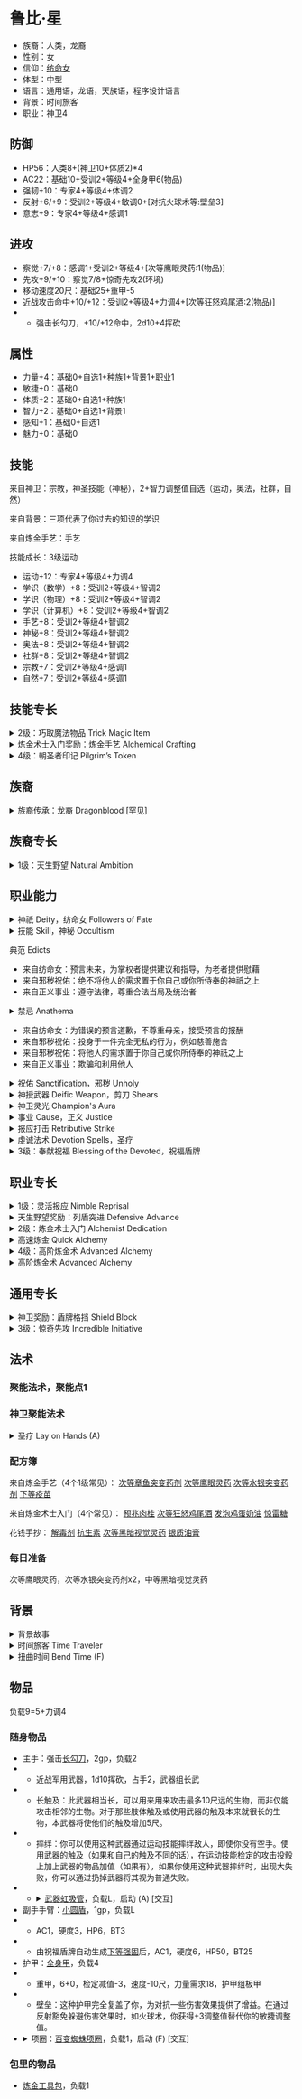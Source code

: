 # 鲁比·星

- 族裔：人类，龙裔
- 性别：女
- 信仰：[纺命女](https://pf2.huijiwiki.com/wiki/%E5%91%BD%E8%BF%90%E8%BF%BD%E9%9A%8F%E8%80%85)
- 体型：中型
- 语言：通用语，龙语，天族语，程序设计语言
- 背景：时间旅客
- 职业：神卫4

## 防御

- HP56：人类8+(神卫10+体质2)*4
- AC22：基础10+受训2+等级4+全身甲6(物品)
- 强韧+10：专家4+等级4+体调2
- 反射+6/+9：受训2+等级4+敏调0+[对抗火球术等:壁垒3]
- 意志+9：专家4+等级4+感调1

## 进攻

- 察觉+7/+8：感调1+受训2+等级4+[次等鹰眼灵药:1(物品)]
- 先攻+9/+10：察觉7/8+惊奇先攻2(环境)
- 移动速度20尺：基础25+重甲-5
- 近战攻击命中+10/+12：受训2+等级4+力调4+[次等狂怒鸡尾酒:2(物品)]
- - 强击长勾刀，+10/+12命中，2d10+4挥砍

## 属性

- 力量+4：基础0+自选1+种族1+背景1+职业1
- 敏捷+0：基础0
- 体质+2：基础0+自选1+种族1
- 智力+2：基础0+自选1+背景1
- 感知+1：基础0+自选1
- 魅力+0：基础0

## 技能

来自神卫：宗教，神圣技能（神秘），2+智力调整值自选（运动，奥法，社群，自然）

来自背景：三项代表了你过去的知识的学识

来自炼金手艺：手艺

技能成长：3级运动

- 运动+12：专家4+等级4+力调4
- 学识（数学）+8：受训2+等级4+智调2
- 学识（物理）+8：受训2+等级4+智调2
- 学识（计算机）+8：受训2+等级4+智调2
- 手艺+8：受训2+等级4+智调2
- 神秘+8：受训2+等级4+智调2
- 奥法+8：受训2+等级4+智调2
- 社群+8：受训2+等级4+智调2
- 宗教+7：受训2+等级4+感调1
- 自然+7：受训2+等级4+感调1

## 技能专长

<details>
<summary>
2级：巧取魔法物品 Trick Magic Item
</summary>

[通用][操作][技能]

先决条件 奥法、自然、神秘或宗教技能受训

你调查一件你通常情况下无法使用的魔法物品，尝试绕过限制暂时启动它。举例而言，本专长可允许战士用魔杖施法，法师用卷轴施放一个不在奥术列表中的法术。你必须了解物品被启动后的作用，否则就无法尝试巧取魔法物品。

用与该物品的魔法根源相匹配的技能进行检定，若你在尝试用物品施法，则与列表中有目标法术的根源相匹配的技能进行检定。奥术相关技能为奥法，原能相关技能为自然，异能相关技能为神秘，神术相关技能为宗教，有魔法特征但没有某项根源特征的物品可用上述四个技能中的任何一个。GM根据物品等级决定DC（或许会根据具体物品和情况做出调整）。
若你启动一件需要法术攻击调整值或法术DC的魔法物品，并且你无法施放对应根源的法术，则用你的等级加上智力、感知或魅力中最高的调整值，作为熟练度加值。若你在与物品根源相关的技能上的熟练度达到大师，改为获得受训熟练加值；若达到传奇，改为获得专家熟练加值。
- 成功 你可以消耗当前回合的其余动作来启动该物品，如同你可以正常使用它。
- 失败 你无法使用该物品，本回合无法再尝试巧取该魔法物品，但你可以在后续回合再尝试。
- 大失败 你无法使用该物品，并且无法再尝试巧取该魔法物品，直到下次进行每日准备。
</details>

<details>
<summary>
炼金术士入门奖励：炼金手艺 Alchemical Crafting
</summary>

[通用][技能]

先决条件 手艺技能受训

你可以用制作行动制造炼金物品。选取此专长时，你立即将四种常见1级炼金物品的配方加入你的配方簿中（详见第6章）。
</details>

<details>
<summary>
4级：朝圣者印记 Pilgrim’s Token
</summary>

[通用][技能]

先决条件 宗教技能受训，你追随某个信仰

你从自己的信仰圣地获得了一个小小的守护印记。你可以免费获得一个木制圣徽。只要该印记伴随你身，当你和敌人的先攻值相等时，你会先行动。如果你丢失了自己的朝圣者印记，你必须购买或制造一个来替换。这种印记通常消费最少1sp，祝福需要10分钟的祈祷。你也可以用相同的时间调和一个不同圣徽，但你会失去之前圣徽带来的好处。
</details>

## 族裔

<details>
<summary>
族裔传承：龙裔 Dragonblood [罕见]
</summary>

你是龙的某种后裔。你的外貌特征可能是一对龙角，鳞片状皮肤，甚至是一条尾巴，也可能是体内储备的龙族力量。除了你的族裔特征外，你还会获得龙裔特征。将龙语添加到你族裔的额外语言列表中（如果你的智力修正值为正，你可以选择龙语作为一种语言）。当你对恐惧效果的豁免骰成功时，你将获得大成功。每当你获得一个族裔专长时，你可以在龙裔专长和你的族裔专长中进行选择。
</details>

## 族裔专长

<details>
<summary>
1级：天生野望 Natural Ambition
</summary>

[人类]

你从小就壮志勃勃，并且为了出人头地一直在努力奋斗，这让你在你所选择的职业领域上的进步卓越。你获得你自身职业的一个1级职业专长。你必须满足该专长的先决条件，你仅能在创建角色阶段延后选取该专长，以满足所选职业专长的先决条件。
</details>

## 职业能力

<details>
<summary>
神祇 Deity，纺命女 Followers of Fate
</summary>

作为神卫，你是以无上尊崇的神祇之名战斗的勇士。开拓者中最常见的神祇在内海诸神中给出，一并列出的还有祂们的典范，关注范畴以及你作为神祇信徒所能获得的增益。选择一名神祇。
</details>

<details>
<summary>
技能 Skill，神秘 Occultism
</summary>

你在所选神祇中列出的神圣技能上变为受训。如果你在这个技能上已经为受训，你可以入场选择另一个不同的技能变为受训。
</details>

典范 Edicts
- 来自纺命女：预言未来，为掌权者提供建议和指导，为老者提供慰藉
- 来自邪秽祝佑：绝不将他人的需求置于你自己或你所侍奉的神祇之上
- 来自正义事业：遵守法律，尊重合法当局及统治者

<details>
<summary>
禁忌 Anathema
</summary>

神卫尤为关注从神祇、祝佑和事业中获得的典范和禁忌。与规则中典范和禁忌的运作方式一样，这都是你、GM以及其他同桌玩家之间用于角色扮演的工具——你仍然在扮演一个微妙又细致的角色，而非严格遵循剧本行事。

从根本上违背神祇理念的行为对你的信仰而言是禁忌。学习和施展被视作禁忌的法术，做出被视作禁忌的行为，以及使用被视为禁忌的物品，都会让你失去神祇的青睐。

同样，运用被你信仰的宗旨或目标视作禁忌的物品、法术以及行动也会阻碍你与神祇的联系。例如，协助举行唤起不死生物的仪式就是死亡女神法莱斯玛的禁忌。许多被视作禁忌的行为并未出现在任何神祇的正式列表中。在暧昧不清的情况下，你需要与GM共同决定某种行为是否属于禁忌。

如果你做出太多被神祇视作禁忌的行为，你将会失去与神祇相关联的魔法能力。你会失去何种职业特性取决于GM，但通常会包括你的圣洁或邪秽特征、聚能池，以及奉献祝福。只有举行赎罪术仪式进行忏悔，你才能重新获得这些能力。如果你信仰的神祇并未要求你拥有特定的祝佑，GM可能会允许你在仍然追随同一位神祇的情况下重训祝佑和事业。
</details>

- 来自纺命女：为错误的预言道歉，不尊重母亲，接受预言的报酬
- 来自邪秽祝佑：投身于一件完全无私的行为，例如慈善施舍
- 来自邪秽祝佑：将他人的需求置于你自己或你所侍奉的神祇之上
- 来自正义事业：欺骗和利用他人

<details>
<summary>
祝佑 Sanctification，邪秽 Unholy
</summary>

来自于神祇的祝佑可能会使你变得圣洁或邪秽。这会使你投身于这场灵魂斗争的其中一方。无论你是变得圣洁、邪秽亦或二者皆非，其都会限制你对事业、虔诚法术和专长的选择。

如果神祇的祝佑条目标明你“可以”选择圣洁或邪秽，你从中做出选择，如果标明你“必须”选择圣洁或邪秽，你自动获得对应的特征。如果神祇列表中该条目为“无”，你只能选择对圣洁或邪秽特征不作要求的选项。如果你已变得圣洁或邪秽，之后又以某种方式获得相反的特征，你失去先前的特征，直到你进行赎罪为止。

获得邪秽祝佑的神卫会对传统游戏造成极大的破坏，只有身处合适的冒险或战役，且团队集体决定认可其存在时，才会成为玩家角色的选项。邪秽祝佑和对应的事业都是罕见选项。

邪秽：你获得邪秽特征，并将该特征添加至你做出的任何打击中。你获得典范“绝不将他人的需求置于你自己或你所侍奉的神祇之上”，以及禁忌“投身于一件完全无私的行为，例如慈善施舍”、“将他人的需求置于你自己或你所侍奉的神祇之上。”这并不会阻止你进行那些对他人有益的行为，只要其最终能够推进你或你所侍奉的神祇的目标。
</details>

<details>
<summary>
神授武器 Deific Weapon，剪刀 Shears
</summary>

你充满热诚地挥舞神祇偏好的武器。如果那是一件简易武器或具有d4伤害骰的无武装攻击，将伤害骰提升1级（d4变为d6，d6变为d8，d8变为d10，d10变为d12）。如果该武器是罕见的，你有权使用它，如果该武器为进阶武器，你在考虑武器熟练时将其视作军用武器。
</details>

<details>
<summary>
神卫灵光 Champion's Aura
</summary>

你被15尺弥漫的灵光所围绕，其具有灵光和神术特征。任何与你信仰同一神祇的信徒身处灵光内时，总能立即知晓你是该名神祇的神卫。这个灵光也被用于决定神卫反应的范围以及其他多种多样的效果。你能够以单动作压制或恢复灵光，该动作具有专注特征，如果你失去意识，灵光也会消失。
</details>

<details>
<summary>
事业 Cause，正义 Justice
</summary>

你以神祇之名献身于某个特定的事业。某些事业会限制你所能选择的祝佑。你的事业会为你添加典范和禁忌，并给予你被称为神卫反应的特殊防御性反应动作。下列神卫事业呈现于事业页面。
</details>

<details>
<summary>
报应打击 Retributive Strike 
</summary>

[神卫] [神术]

触发 一名敌人对你的盟友造成伤害，并且二者都身处你的神卫灵光范围内

效果 你保护你的盟友并痛击你的敌人。这名盟友针对触发反应的伤害获得适用于所有伤害类型的抗力，数值等同于2+你的等级。如果触发反应的敌人处于你的触及之内，你对其进行一次近战打击。
</details>

<details>
<summary>
虔诚法术 Devotion Spells，圣疗
</summary>

神祇的伟力给予你被称为虔诚法术的特殊神术，这是一类聚能法术。从虔诚法术呈现的法术中选择一项，你可以选择精魂之盾或是另一个基于神祇神力源泉的法术（若神祇提供治疗术，你获得圣疗，若神祇提供伤害术，你获得虚能之触）。

施展聚能法术需要花费1聚能点。当你获得第一个虔诚法术时，你也获得具有1聚能点的聚能池。你会在每日准备期间充满聚能池，你也能花费10分钟进行再聚能行动来恢复1聚能点，这些行动包括向你的神祇祈祷或为其事业服务。

你的虔诚法术是神术。你的施法属性是魅力。

聚能法术自动升阶到你等级的一半，向上取整。某些专长会给予你更多聚能法术。聚能池内聚能点的上限等同于你所拥有的聚能法术，但永远不能超过3点。聚能法术的完整规则见聚能法术。
</details>

<details>
<summary>
3级：奉献祝福 Blessing of the Devoted，祝福盾牌
</summary>

神祇因你的奉献而将一份恩惠赐福于你。这或许会是一位精魂，前来拜访并栖居于你的物品或身体，或许会是一个玄妙莫测的神圣纹身，显现于你的躯体之上，诸如此类。从下列祝福或者你有权获取的其他祝福中选择一项。

祝福盾牌：在你的手中，盾牌获得下等强固符文。当你的等级提升时，这面盾牌会获得符合等级的强固符文（7级获得次等，10级获得中等，13级获得高等，16级获得上等，19级获得超等）。如果你的盾牌已经具有符合等级的强固符文，又或者其是一面符合等级的百炼盾，那么作为代替，盾牌的硬度提升1。
</details>

## 职业专长

<details>
<summary>
1级：灵活报应 Nimble Reprisal
</summary>

[神卫]

先决条件 正义事业

你能够在更远的距离上使用报应打击。你能够在进行报应打击时，取代近战打击，转而使用远程武器进行远程打击。触发反应的敌人需要位于射程而非触及之内，并且其仍然要身处你神卫灵光范围内。

你也能够对站位稍远的敌人进行近战打击。如果触发反应的敌人在你的触及之外，且在你触及周围5尺之内，作为反应的一部分，你能够在进行近战报应打击之前使用快步将敌人置于你的触及之内。
</details>

<details>
<summary>
天生野望奖励：列盾突进 Defensive Advance
</summary>

[神卫][绝技]

先决条件 正义事业

你在盾牌的保护下突入战斗！你举起盾牌并行走。如果你结束移动时至少处于一名敌人的近战触及之内，你能够对其进行一次近战打击。你能够在使用列盾突进时进行掘地、攀爬、飞行或游泳来取代行走，只要你拥有对应的移动类型。
</details>

<details>
<summary>
2级：炼金术士入门 Alchemist Dedication
</summary>

[变体][入门][兼职]

先决条件 智力+2

你将对炼金术的兴趣转变成系统的训练。你在炼金炸弹、炼金术士职业DC和手艺技能上受训；如果你已经在手艺上受训，则改为在你自选的另一个技能上受训。你获得高速炼金能力（174页），在每日准备期间可以制作至多4份万用制剂。在你从炼金手艺中获得的配方之外，将额外四种常见炼金物品的配方加入你的配方簿中。
</details>

<details>
<summary>
高速炼金 Quick Alchemy
</summary>

你获得高速炼金动作来飞速制作你需要的物品。

[炼金术士][操作]

需求 你持用或穿戴一件炼金工具包，并且你有一只空闲的手。

你可以选择消耗一份万用制剂来瞬息间制作另一个炼金消耗品，或是创造出一份有效期尤为短暂的万用制剂。使用高速炼金制作的物品产生的任何效果，如果其持续时间超过10分钟，那么其只会持续10分钟。

- 调制消耗品 :你消耗一份万用制剂来制作一份单独的炼金消耗品，其需要记录在你的配方簿中并且等级不高于你的等级。你不必为这份物品通常所需的炼金试剂支付货币成本，也不需要尝试手艺检定。这份物品具有灌注特征，但它的效力只会持续到你下一回合开始。（和通常一样，你只需要具有该物品的一份配方，便可以制作任何等级的该物品。）

- 速调制剂 :你调制一份万用制剂，但它只能用于作为炸弹或者你研究课题提供的制剂选项。（也即是说，它不能被用于制作其他消耗品。）这份物品具有灌注特征，但它的效力只会持续到你下一回合开始。
</details>

<details>
<summary>
4级：高阶炼金术 Advanced Alchemy
</summary>

先决条件 炼金术士入门

你获得高阶炼金术能力（174页），在每日准备期间，你最多可以制作4份炼金消耗品。
</details>

<details>
<summary>
高阶炼金术 Advanced Alchemy
</summary>

在每日准备期间，你可以花费一些时间来制作出可以在这一天余下时间里使用的炼金物品。你不需要为此尝试手艺检定，你可以使用炼金工具包而非炼金实验室来进行，并且忽略制作这些物品通常所需的工作天数和任何炼金试剂。你可以制作出数量最多为4+你智力调整值的炼金物品。这些物品每一个都必须记录在你的配方簿中，等级不高于你的等级，并且具有消耗品特征。制作出来的这些物品会具有灌注特征，只会保持效力24小时或直至你下次进行每日准备为止，取其先者。
</details>

## 通用专长

<details>
<summary>
神卫奖励：盾牌格挡 Shield Block
</summary>

[通用]

反应动作

触发：你已举起盾牌，并将要受到攻击造成的物理伤害（钝击、穿刺或挥砍）。

你眼疾手快地调整盾牌位置，接下一次猛击。你的盾牌为你减免等于盾牌硬度的伤害值。你和盾牌均会受到其余的伤害，这可能导致盾牌破损或被摧毁。
</details>

<details>
<summary>
3级：惊奇先攻 Incredible Initiative
</summary>

[通用]

你的反应比他人更迅速。你的先攻检定获得+2环境加值。
</details>

## 法术

### 聚能法术，聚能点1

### 神卫聚能法术

<details>
<summary>
圣疗 Lay on Hands (A)
</summary>

[罕见][神卫][聚能][治疗][操作][命能]

射程 接触

目标 1名自愿生物或1名不死生物；

你的双手充盈着强大的命能，能够经由触碰治疗一名活物或者伤害一名不死生物。
- 自愿活物 目标恢复6点生命值。如果目标是除你以外的生物，其还会在1轮内于AC上获得+2状态加值。
- 不死生物 目标承受1d6点命能伤害并进行基础强韧豁免；如果失败，目标还会在1轮内于AC上承受-2状态减值。

升阶（+1） 治疗量提升6点，对不死生物目标造成的伤害提升1d6点。
</details>

### 配方簿

来自炼金手艺（4个1级常见）：
[次等章鱼突变药剂](https://pf2.huijiwiki.com/wiki/%E9%94%81%E5%96%89%E6%80%AA%E4%B9%8B%E8%87%82%E7%AA%81%E5%8F%98%E8%8D%AF%E5%89%82)
[次等鹰眼灵药](https://pf2.huijiwiki.com/wiki/%E9%B9%B0%E7%9C%BC%E7%81%B5%E8%8D%AF)
[次等水银突变药剂](https://pf2.huijiwiki.com/wiki/%E6%B0%B4%E9%93%B6%E7%AA%81%E5%8F%98%E8%8D%AF%E5%89%82)
[下等疫苗](https://pf2.huijiwiki.com/wiki/%E7%96%AB%E8%8B%97)

来自炼金术士入门（4个常见）：
[预兆肉桂](https://pf2.huijiwiki.com/wiki/%E9%A2%84%E5%85%86%E8%82%89%E6%A1%82)
[次等狂怒鸡尾酒](https://pf2.huijiwiki.com/wiki/%E7%8B%82%E6%80%92%E9%B8%A1%E5%B0%BE%E9%85%92)
[发泡鸡蛋奶油](https://pf2.huijiwiki.com/wiki/%E5%8F%91%E6%B3%A1%E9%B8%A1%E8%9B%8B%E5%A5%B6%E6%B2%B9)
[惊雷糖](https://pf2.huijiwiki.com/wiki/%E6%83%8A%E9%9B%B7%E7%B3%96)

花钱手抄：
[解毒剂](https://pf2.huijiwiki.com/wiki/%E8%A7%A3%E6%AF%92%E5%89%82)
[抗生素](https://pf2.huijiwiki.com/wiki/%E6%8A%97%E7%94%9F%E7%B4%A0)
[次等黑暗视觉灵药](https://pf2.huijiwiki.com/wiki/%E9%BB%91%E6%9A%97%E8%A7%86%E8%A7%89%E7%81%B5%E8%8D%AF)
[银质油膏](https://pf2.huijiwiki.com/wiki/%E9%93%B6%E8%B4%A8%E6%B2%B9%E8%86%8F)

### 每日准备

次等鹰眼灵药，次等水银突变药剂x2，中等黑暗视觉灵药

## 背景

<details>
<summary>
背景故事
</summary>

星是某个时间线的AR12106年出生在纽梅瑞亚的，将来本来要成为泡实验室的科学家的普通龙人。事实上，在一个科技，魔法和人工智能解决了全部生产力问题的国度和年代，几乎所有人只要还想做点事来实现自我价值的话就只能成为一个科学家，更多的人也把科学研究当作一种娱乐。

纽梅瑞亚的科技惠及了整个格拉利昂，但总有人以极端的方式利用它们。当对于阿斯莫迪斯的信徒来说祈愿术仪式的消费已经无足轻重的时候，当街边的谷子小店可以购买到自动复位时间停止陷阱的时候，当某些失误导致学习了魔鬼信仰的AI获得了超出预想的权限的时候，整个格拉利昂陷入了一片混乱。星的少年时间不得不在自己根本没法理解，防御或以任何方式与之互动的战火中度过——不仅是核弹，激光枪，电磁炮和单分子剑，还有各种心象结界，时间跳跃等莫名其妙就会波及到平民的战争手段。

在又一次不知道自己迷失在哪一个年份之后，星惊奇地发现这个年份没有发达的科技和便宜的魔法，纽梅瑞亚的军工科技还停留在火药和枪械，实验室科技才刚跑到电力。历史不算太好的星勉强判断自己在预言破灭之年，而星才不会把自己从未来带来的知识告诉任何人。不过星发现在这个时代不做点什么赚钱是没有饭吃的，于是星加入了某个实验室以最低限度的方式消极怠工。

有时候在想起自己少年经历并Emo之后，星会凭借自己未来的知识以合规的操作引发合规的实验事故把实验室和它的研究成果全炸了。在重复了几次之后星终于引起了一位纺命女的注意。她向星展示了一份预言：切利亚斯的魔鬼信徒们征服了阿维斯坦，而焚烧骑士团的地狱骑士顺手毁灭了纽梅瑞亚全部的科技发展。星终于理解了适量的科技是好的，但像过去的自己或是纽梅瑞亚的任何科学家一样以科技为目标追求科技是糟糕的，而自己在少年时代最深恶痛绝的焚烧骑士团是正确的——没有足够科技的世界比起科技爆炸的世界更适合类人生物居住。

星成为了纺命女的<del>魔法少女</del>神卫，拿起了适合这个时代的冷兵器，穿上了金属护甲，踏上了实现这个预言的道路。星用着自己的知识使用着这个时代的人们已经发现的科技，包括大量在未来已经被视为过时时代科技的炼金配方。星到达了切利亚斯，把那个原本会让星瑟瑟发抖的黑红相间的旗帜和那个红色的五角星挂在了自己身后的披风上。

不过尝试加入焚烧骑士团的星意识到，现在的焚烧骑士团并不像未来那样全力反抗科技。虽然他们的确将纽梅瑞亚的诡异科技视作内海地区秩序的最大威胁，但在这个时代与之并列的还包含会让信徒陷入狂热的大量非主流信仰，非主流信仰都会遭到骑士团排挤，而纺命女则处于微妙的边缘状态。星转而加入了斯绒家族并成为了军人，希望为切利亚斯征服阿维斯坦的宏大预言做出自己的贡献。

“我们的切利亚斯将惩戒全世界，从阿维斯坦穿过恩卡坦湖直到远东。大地上随处都将唱响：艾格利安，我主神焰，我们的切利亚斯毒蛇！”
</details>

<details>
<summary>
时间旅客 Time Traveler
</summary>

[稀有]

你来自不同的时代。无论是你自己干的还是一次可怕的意外，强大的魔法让你从未来或过去来到此时此刻，但你无法返回。你可能来自新瑟西隆，一个充满着时间旅客的国家。 选择两项属性提升，其中一项必须是敏捷或智力，另一项为自选属性提升。

选择两项属性提升。一项必须是敏捷或智力，另一项为自选属性提升。

你在三项代表了你过去的知识的学识上受训。你获得了扭曲时间（Bend Time）反应动作。
</details>

<details>
<summary>
扭曲时间 Bend Time (F)
</summary>

[变化系][异能]

频率 每天一次

触发 你的回合开始时

效果 你在这个回合处于迅捷状态。你可以用这个额外动作来行走。
</details>

## 物品

负载9=5+力调4

### 随身物品

- 主手：强击[长勾刀](https://pf2.huijiwiki.com/wiki/%E9%95%BF%E5%8B%BE%E5%88%80)，2gp，负载2
- - 近战军用武器，1d10挥砍，占手2，武器组长武
- - 长触及：此武器相当长，可以用来用来攻击最多10尺远的生物，而非仅能攻击相邻的生物。对于那些肢体触及或使用武器的触及本来就很长的生物，本武器将使他们的触及增加5尺。
- - 摔绊：你可以使用这种武器通过运动技能摔绊敌人，即使你没有空手。使用武器的触及（如果和自己的触及不同的话），在运动技能检定的攻击投骰上加上武器的物品加值（如果有），如果你使用这种武器摔绊时，出现大失败，你可以通过扔掉武器将其视为普通失败。
- - <details><summary><a href="https://pf2.huijiwiki.com/wiki/%E6%AD%A6%E5%99%A8%E8%99%B9%E5%90%B8%E7%AE%A1">武器虹吸管</a>，负载L，启动 (A) [交互]</summary>这组管子沿着武器的打击面蜿蜒而下，用于输送炼金炸弹的能量。以一个交互动作，一个单独的次等炼金炸弹可以被安装在武器虹吸管上。炸弹必须是能造成能量伤害的，例如强酸瓶、炽火胶、瓶装闪电、霜冻瓶或暴雷石。在接下来用武器进行的三次攻击中，除了正常的武器伤害外，还能造成炸弹伤害类型的1d4伤害。如果在做出第一次攻击之后，第二次和第三次攻击没有在1分钟内做出，炸弹的能量就会被浪费掉。这些攻击不会造成炸弹的溅射伤害或其他特殊效果，也不会被任何增幅或修改炸弹效果的能力影响。在武器上添加虹吸管会破坏武器的平衡，导致武器的多重攻击惩罚比原来多1点（通常第二次攻击-6，第三次攻击-11；灵巧武器的话第二次攻击-5，第三次攻击-10）。</details>
- 副手手臂：[小圆盾](https://pf2.huijiwiki.com/wiki/%E5%B0%8F%E5%9C%86%E7%9B%BE)，1gp，负载L
- - AC1，硬度3，HP6，BT3
- - 由祝福盾牌自动生成[下等强固](https://pf2.huijiwiki.com/wiki/%E5%BC%BA%E5%9B%BA)后，AC1，硬度6，HP50，BT25
- 护甲：[全身甲](https://pf2.huijiwiki.com/wiki/%E5%9C%B0%E7%8B%B1%E9%AA%91%E5%A3%AB%E6%9D%BF%E7%94%B2)，负载4
- - 重甲，6+0，检定减值-3，速度-10尺，力量需求18，护甲组板甲
- - 壁垒：这种护甲完全复盖了你，为对抗一些伤害效果提供了增益。在通过反射豁免躲避伤害效果时，如火球术，你获得+3调整值替代你的敏捷调整值。
- <details><summary>项圈：<a href="https://pf2.huijiwiki.com/wiki/%E7%99%BE%E5%8F%98%E8%9C%98%E8%9B%9B%E9%A1%B9%E5%9C%88">百变蜘蛛项圈</a>，负载1，启动 (F) [交互]</summary>这个吓人的项圈有个中空的中心管，末端是两枚蜘蛛尖牙一般的金属尖。可以用一个交互动作向项圈里填充一瓶炼金突变药剂。作为一个自由动作，当你投掷先攻时，你可以启动项圈，金属尖牙会刺入你的颈部，造成1点穿刺伤害，并将突变药剂直接注射到你的血液中。这和你通常喝下突变药剂的效果相同，但由于直接给药的方式，突变药剂的持续时间减半。</details>

### 包里的物品

- [炼金工具包](https://2e.aonprd.com/Equipment.aspx?ID=2702)，负载1
